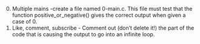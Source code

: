 0. Multiple mains -create a file named 0-main.c. This file must test that the function positive_or_negative() gives the correct output when given a case of 0.
1. Like, comment, subscribe - Comment out (don’t delete it!) the part of the code that is causing the output to go into an infinite loop.
